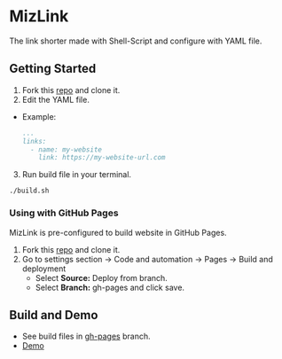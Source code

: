 # MizLink

The link shorter made with Shell-Script and configure with YAML file.

## Getting Started
1. Fork this [repo](https://github.com/anzenkodo/mizlink) and clone it.
2. Edit the YAML file.
  - Example:
    ```yaml
    ...
    links:
      - name: my-website
        link: https://my-website-url.com
    ```
3. Run build file in your terminal.
  ```
  ./build.sh
  ```

### Using with GitHub Pages
MizLink is pre-configured to build website in GitHub Pages.
1. Fork this [repo](https://github.com/anzenkodo/mizlink) and clone it.
2. Go to settings section -> Code and automation -> Pages -> Build and deployment
   - Select **Source:** Deploy from branch.
   - Select **Branch:** gh-pages and click save.

## Build and Demo
- See build files in [gh-pages](https://github.com/AnzenKodo/mizlink/tree/gh-pages) branch.
- [Demo](https://anzenkodo.github.io/mizlink/)
